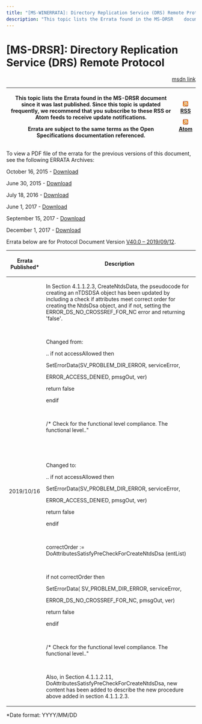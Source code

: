 ```yaml
---
title: "[MS-WINERRATA]: Directory Replication Service (DRS) Remote Protocol"
description: "This topic lists the Errata found in the MS-DRSR    document since it was last published. Since this topic is updated    frequently, we recommend"
---
```


# [MS-DRSR]: Directory Replication Service (DRS) Remote Protocol

<p align="right"><a href="https://msdn.microsoft.com/en-us/library/bbbc47b4-79dd-48b7-858f-89d9024fcf32">msdn link</a></p>
<p> </p>

<table>
 <thead>
  <tr>
   <th>
   <p>This topic lists the Errata found in the MS-DRSR
   document since it was last published. Since this topic is updated
   frequently, we recommend that you subscribe to these RSS or Atom feeds to
   receive update notifications.</p>
   <p>Errata are subject to the same terms as the
   Open Specifications documentation referenced.</p>
   </th>
   <th>
   <p><img id="Picture 131" src="ms-winerrata_files/image001.png"><a href="http://blogs.msdn.com/b/protocol_content_errata/rss.aspx">RSS</a> </p>
   <p><img id="Picture 130" src="ms-winerrata_files/image001.png"><a href="http://blogs.msdn.com/b/protocol_content_errata/atom.aspx">Atom</a> </p>
   </th>
  </tr>
 </thead>
</table>

<p>To view a PDF file of the errata for the previous versions
of this document, see the following ERRATA Archives:</p>

<p>October 16, 2015 - <a href="http://go.microsoft.com/fwlink/?LinkID=690377">Download</a></p>

<p>June 30, 2015 - <a href="http://go.microsoft.com/fwlink/?LinkId=617579">Download</a></p>

<p>July 18, 2016 - <a href="http://go.microsoft.com/fwlink/?LinkId=822549">Download</a></p>

<p>June 1, 2017 - <a href="https://winprotocoldoc.blob.core.windows.net/productionwindowsarchives/MS-WINERRATA/%5bMS-WINERRATA%5d-170601.pdf">Download</a></p>

<p>September 15, 2017 - <a href="https://winprotocoldoc.blob.core.windows.net/productionwindowsarchives/MS-WINERRATA/%5bMS-WINERRATA%5d-170915.pdf">Download</a><span> </span></p>

<p>December 1, 2017 - <a href="https://winprotocoldoc.blob.core.windows.net/productionwindowsarchives/MS-WINERRATA/%5bMS-WINERRATA%5d-171201.pdf">Download</a></p>

<p>Errata below are for Protocol Document Version <a href="https://docs.microsoft.com/en-us/openspecs/windows_protocols/ms-drsr/f977faaa-673e-4f66-b9bf-48c640241d47">V40.0
– 2019/09/12</a>.</p>

<table>
 <thead>
  <tr>
   <th>
   <p>Errata Published*</p>
   </th>
   <th>
   <p>Description</p>
   </th>
  </tr>
 </thead>
 <tr>
  <td>
  <p>2019/10/16</p>
  </td>
  <td>
  <p>In Section 4.1.1.2.3, CreateNtdsData&#8203;, the
  pseudocode for creating an nTDSDSA object has been updated by including a
  check if attributes meet correct order for creating the NtdsDsa object, and
  if not, setting the ERROR_DS_NO_CROSSREF_FOR_NC error and returning 'false'.&#8203;</p>
  <p>&#8203;</p>
  <p>Changed from: </p>
  <p> </p>
  <p>.. if not accessAllowed then&#8203;</p>
  <p>    SetErrorData(SV_PROBLEM_DIR_ERROR,
  serviceError,&#8203;</p>
  <p>    ERROR_ACCESS_DENIED, pmsgOut,
  ver)&#8203;</p>
  <p>    return false&#8203;</p>
  <p>    endif&#8203;</p>
  <p>&#8203;</p>
  <p> /* Check for the functional level compliance.
  The functional level..&quot;&#8203;</p>
  <p>&#8203;</p>
  <p>&#8203;</p>
  <p>Changed to:</p>
  <p>.. if not accessAllowed then&#8203;</p>
  <p>   SetErrorData(SV_PROBLEM_DIR_ERROR,
  serviceError,&#8203;</p>
  <p>   ERROR_ACCESS_DENIED, pmsgOut, ver)&#8203;</p>
  <p>   return false&#8203;</p>
  <p>   endif&#8203;</p>
  <p>&#8203;</p>
  <p>correctOrder :=
  DoAttributesSatisfyPreCheckForCreateNtdsDsa (entList)&#8203;</p>
  <p>&#8203;</p>
  <p>if not correctOrder then&#8203;</p>
  <p>  SetErrorData( SV_PROBLEM_DIR_ERROR,
  serviceError, &#8203;</p>
  <p>    ERROR_DS_NO_CROSSREF_FOR_NC, pmsgOut,
  ver)&#8203;</p>
  <p>  return false&#8203;</p>
  <p>endif&#8203;</p>
  <p>&#8203;</p>
  <p>/* Check for the functional level compliance. The
  functional level..&quot;&#8203;</p>
  <p>&#8203;</p>
  <p>&#8203;Also, in Section 4.1.1.2.11,  DoAttributesSatisfyPreCheckForCreateNtdsDsa&#8203;,
  new content has been added to describe the new procedure above added in
  section 4.1.1.2.3.</p>
  </td>
 </tr>
</table>

<p>*Date format: YYYY/MM/DD</p>


                